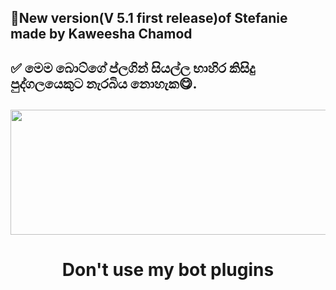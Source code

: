 ## 📢New version(V 5.1 first release)of Stefanie made by Kaweesha Chamod

## ✅ මෙම බොට්ගේ ප්ලගින් සියල්ල භාහිර කිසිදු පුද්ගලයෙකුට නැරබිය නොහැක😋.

## </p>

<div align="center">

  <img src="https://telegra.ph/file/2326dd574a9e95337a853.jpg" width="600" height="200">

  <h1>Don't use my bot plugins</h1>

</div>
